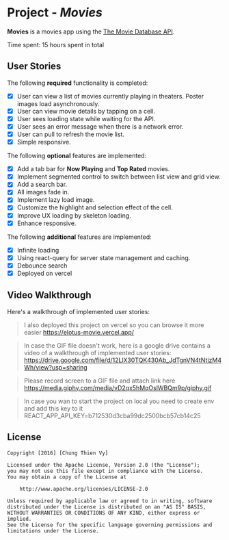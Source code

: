 # Project - *Movies*

**Movies** is a movies app using the [The Movie Database API](https://developers.themoviedb.org/3).

Time spent: 15 hours spent in total

## User Stories

The following **required** functionality is completed:

- [x] User can view a list of movies currently playing in theaters. Poster images load asynchronously.
- [x] User can view movie details by tapping on a cell.
- [x] User sees loading state while waiting for the API.
- [x] User sees an error message when there is a network error.
- [x] User can pull to refresh the movie list.
- [x] Simple responsive.

The following **optional** features are implemented:

- [x] Add a tab bar for **Now Playing** and **Top Rated** movies.
- [x] Implement segmented control to switch between list view and grid view.
- [x] Add a search bar.
- [x] All images fade in.
- [x] Implement lazy load image.
- [x] Customize the highlight and selection effect of the cell.
- [x] Improve UX loading by skeleton loading.
- [x] Enhance responsive.

The following **additional** features are implemented:

- [x] Infinite loading
- [x] Using react-query for server state management and caching.
- [x] Debounce search
- [x] Deployed on vercel
## Video Walkthrough

Here's a walkthrough of implemented user stories:

> I also deployed this project on vercel so you can browse it more easier
https://elotus-movie.vercel.app/

> In case the GIF file doesn't work, here is a google drive contains a video of a walkthrough of implemented user stories:
https://drive.google.com/file/d/12LlX30TQK430Ab_JdTgnVN4tNtjzM4Wh/view?usp=sharing

> Please record screen to a GIF file and attach link here
https://media.giphy.com/media/vD2qx5hMqOslWBQm9p/giphy.gif

> In case you wan to start the project on local you need to create env and add this key to it
REACT_APP_API_KEY=b712530d3cba99dc2500bcb57cb14c25


## License

    Copyright [2016] [Chung Thien Vy]

    Licensed under the Apache License, Version 2.0 (the "License");
    you may not use this file except in compliance with the License.
    You may obtain a copy of the License at

        http://www.apache.org/licenses/LICENSE-2.0

    Unless required by applicable law or agreed to in writing, software
    distributed under the License is distributed on an "AS IS" BASIS,
    WITHOUT WARRANTIES OR CONDITIONS OF ANY KIND, either express or implied.
    See the License for the specific language governing permissions and
    limitations under the License.
